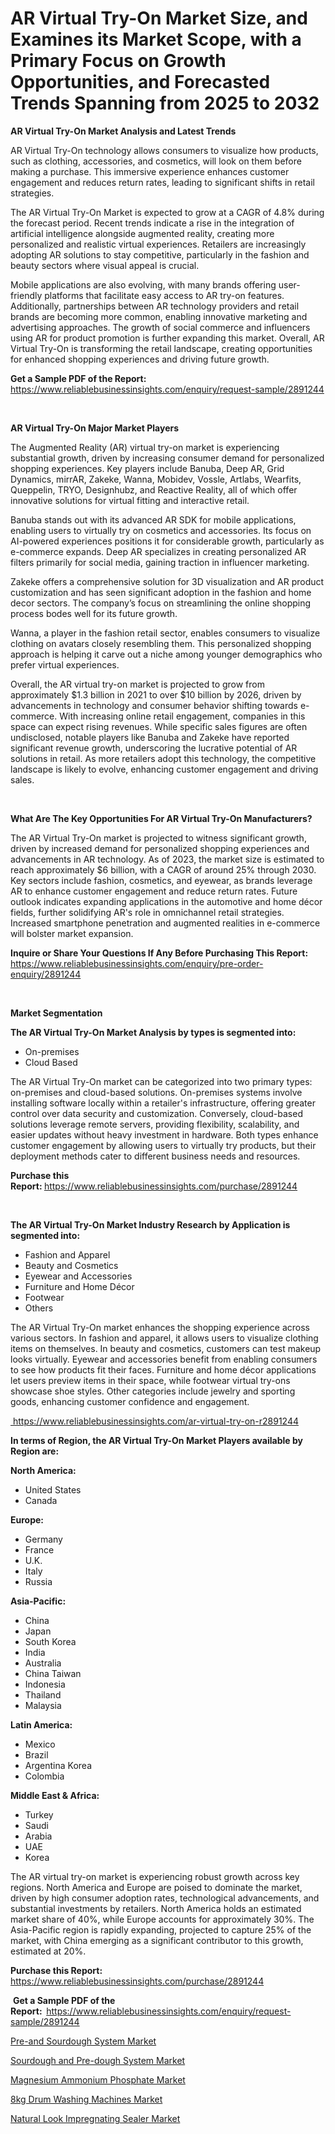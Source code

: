 <p><h1>AR Virtual Try-On Market Size, and Examines its Market Scope, with a Primary Focus on Growth Opportunities, and Forecasted Trends Spanning from 2025 to 2032</h1></p><p><strong>AR Virtual Try-On Market Analysis and Latest Trends</strong></p>
<p><p>AR Virtual Try-On technology allows consumers to visualize how products, such as clothing, accessories, and cosmetics, will look on them before making a purchase. This immersive experience enhances customer engagement and reduces return rates, leading to significant shifts in retail strategies. </p><p>The AR Virtual Try-On Market is expected to grow at a CAGR of 4.8% during the forecast period. Recent trends indicate a rise in the integration of artificial intelligence alongside augmented reality, creating more personalized and realistic virtual experiences. Retailers are increasingly adopting AR solutions to stay competitive, particularly in the fashion and beauty sectors where visual appeal is crucial.</p><p>Mobile applications are also evolving, with many brands offering user-friendly platforms that facilitate easy access to AR try-on features. Additionally, partnerships between AR technology providers and retail brands are becoming more common, enabling innovative marketing and advertising approaches. The growth of social commerce and influencers using AR for product promotion is further expanding this market. Overall, AR Virtual Try-On is transforming the retail landscape, creating opportunities for enhanced shopping experiences and driving future growth.</p></p>
<p><strong>Get a Sample PDF of the Report:&nbsp;</strong> <a href="https://www.reliablebusinessinsights.com/enquiry/request-sample/2891244?utm_campaign=118&utm_medium=2&utm_source=Github&utm_content=ia&utm_term=14032025&utm_id=ar-virtual-try-on">https://www.reliablebusinessinsights.com/enquiry/request-sample/2891244</a></p>
<p>&nbsp;</p>
<p><strong>AR Virtual Try-On Major Market Players</strong></p>
<p><p>The Augmented Reality (AR) virtual try-on market is experiencing substantial growth, driven by increasing consumer demand for personalized shopping experiences. Key players include Banuba, Deep AR, Grid Dynamics, mirrAR, Zakeke, Wanna, Mobidev, Vossle, Artlabs, Wearfits, Queppelin, TRYO, Designhubz, and Reactive Reality, all of which offer innovative solutions for virtual fitting and interactive retail.</p><p>Banuba stands out with its advanced AR SDK for mobile applications, enabling users to virtually try on cosmetics and accessories. Its focus on AI-powered experiences positions it for considerable growth, particularly as e-commerce expands. Deep AR specializes in creating personalized AR filters primarily for social media, gaining traction in influencer marketing.</p><p>Zakeke offers a comprehensive solution for 3D visualization and AR product customization and has seen significant adoption in the fashion and home decor sectors. The company’s focus on streamlining the online shopping process bodes well for its future growth.</p><p>Wanna, a player in the fashion retail sector, enables consumers to visualize clothing on avatars closely resembling them. This personalized shopping approach is helping it carve out a niche among younger demographics who prefer virtual experiences.</p><p>Overall, the AR virtual try-on market is projected to grow from approximately $1.3 billion in 2021 to over $10 billion by 2026, driven by advancements in technology and consumer behavior shifting towards e-commerce. With increasing online retail engagement, companies in this space can expect rising revenues. While specific sales figures are often undisclosed, notable players like Banuba and Zakeke have reported significant revenue growth, underscoring the lucrative potential of AR solutions in retail. As more retailers adopt this technology, the competitive landscape is likely to evolve, enhancing customer engagement and driving sales.</p></p>
<p>&nbsp;</p>
<p><strong>What Are The Key Opportunities For AR Virtual Try-On Manufacturers?</strong></p>
<p><p>The AR Virtual Try-On market is projected to witness significant growth, driven by increased demand for personalized shopping experiences and advancements in AR technology. As of 2023, the market size is estimated to reach approximately $6 billion, with a CAGR of around 25% through 2030. Key sectors include fashion, cosmetics, and eyewear, as brands leverage AR to enhance customer engagement and reduce return rates. Future outlook indicates expanding applications in the automotive and home décor fields, further solidifying AR's role in omnichannel retail strategies. Increased smartphone penetration and augmented realities in e-commerce will bolster market expansion.</p></p>
<p><strong>Inquire or Share Your Questions If Any Before Purchasing This Report:</strong> <a href="https://www.reliablebusinessinsights.com/enquiry/pre-order-enquiry/2891244?utm_campaign=118&utm_medium=2&utm_source=Github&utm_content=ia&utm_term=14032025&utm_id=ar-virtual-try-on">https://www.reliablebusinessinsights.com/enquiry/pre-order-enquiry/2891244</a></p>
<p>&nbsp;</p>
<p><strong>Market Segmentation</strong></p>
<p><strong>The AR Virtual Try-On Market Analysis by types is segmented into:</strong></p>
<p><ul><li>On-premises</li><li>Cloud Based</li></ul></p>
<p><p>The AR Virtual Try-On market can be categorized into two primary types: on-premises and cloud-based solutions. On-premises systems involve installing software locally within a retailer's infrastructure, offering greater control over data security and customization. Conversely, cloud-based solutions leverage remote servers, providing flexibility, scalability, and easier updates without heavy investment in hardware. Both types enhance customer engagement by allowing users to virtually try products, but their deployment methods cater to different business needs and resources.</p></p>
<p><strong>Purchase this Report:&nbsp;</strong><a href="https://www.reliablebusinessinsights.com/purchase/2891244?utm_campaign=118&utm_medium=2&utm_source=Github&utm_content=ia&utm_term=14032025&utm_id=ar-virtual-try-on">https://www.reliablebusinessinsights.com/purchase/2891244</a></p>
<p>&nbsp;</p>
<p><strong>The AR Virtual Try-On Market Industry Research by Application is segmented into:</strong></p>
<p><ul><li>Fashion and Apparel</li><li>Beauty and Cosmetics</li><li>Eyewear and Accessories</li><li>Furniture and Home Décor</li><li>Footwear</li><li>Others</li></ul></p>
<p><p>The AR Virtual Try-On market enhances the shopping experience across various sectors. In fashion and apparel, it allows users to visualize clothing items on themselves. In beauty and cosmetics, customers can test makeup looks virtually. Eyewear and accessories benefit from enabling consumers to see how products fit their faces. Furniture and home décor applications let users preview items in their space, while footwear virtual try-ons showcase shoe styles. Other categories include jewelry and sporting goods, enhancing customer confidence and engagement.</p></p>
<p><a href="https://www.reliablebusinessinsights.com/ar-virtual-try-on-r2891244?utm_campaign=118&utm_medium=2&utm_source=Github&utm_content=ia&utm_term=14032025&utm_id=ar-virtual-try-on">&nbsp;https://www.reliablebusinessinsights.com/ar-virtual-try-on-r2891244</a></p>
<p><strong>In terms of Region, the AR Virtual Try-On Market Players available by Region are:</strong></p>
<p>
    <p> <strong> North America: </strong>
        <ul>
            <li>United States</li>
            <li>Canada</li>
        </ul>
        </p> 
    <p> <strong> Europe: </strong>
        <ul>
            <li>Germany</li>
            <li>France</li>
            <li>U.K.</li>
            <li>Italy</li>
            <li>Russia</li>
        </ul>
        </p> 
    <p> <strong> Asia-Pacific: </strong>
        <ul>
            <li>China</li>
            <li>Japan</li>
            <li>South Korea</li>
            <li>India</li>
            <li>Australia</li>
            <li>China Taiwan</li>
            <li>Indonesia</li>
            <li>Thailand</li>
            <li>Malaysia</li>
        </ul>
        </p> 
    <p> <strong> Latin America: </strong>
        <ul>
            <li>Mexico</li>
            <li>Brazil</li>
            <li>Argentina Korea</li>
            <li>Colombia</li>
        </ul>
        </p> 
    <p> <strong> Middle East & Africa: </strong>
        <ul>
            <li>Turkey</li>
            <li>Saudi</li>
            <li>Arabia</li>
            <li>UAE</li>
            <li>Korea</li>
        </ul>
    </p>
    </p>
<p><p>The AR virtual try-on market is experiencing robust growth across key regions. North America and Europe are poised to dominate the market, driven by high consumer adoption rates, technological advancements, and substantial investments by retailers. North America holds an estimated market share of 40%, while Europe accounts for approximately 30%. The Asia-Pacific region is rapidly expanding, projected to capture 25% of the market, with China emerging as a significant contributor to this growth, estimated at 20%.</p></p>
<p><strong>Purchase this Report: </strong><a href="https://www.reliablebusinessinsights.com/purchase/2891244?utm_campaign=118&utm_medium=2&utm_source=Github&utm_content=ia&utm_term=14032025&utm_id=ar-virtual-try-on">https://www.reliablebusinessinsights.com/purchase/2891244</a></p>
<p>&nbsp;<strong>Get a Sample PDF of the Report:&nbsp;&nbsp;</strong><a href="https://www.reliablebusinessinsights.com/enquiry/request-sample/2891244?utm_campaign=118&utm_medium=2&utm_source=Github&utm_content=ia&utm_term=14032025&utm_id=ar-virtual-try-on">https://www.reliablebusinessinsights.com/enquiry/request-sample/2891244</a></p>
<p><strong></strong></p>
<p><p><a href="https://github.com/pomasifilo/Market-Research-Report-List-1/blob/main/pre-and-sourdough-system-market.md?utm_campaign=118&utm_medium=2&utm_source=Github&utm_content=ia&utm_term=14032025&utm_id=ar-virtual-try-on">Pre-and Sourdough System Market</a></p><p><a href="https://github.com/amramcocosxa/Market-Research-Report-List-1/blob/main/sourdough-and-pre-dough-system-market.md?utm_campaign=118&utm_medium=2&utm_source=Github&utm_content=ia&utm_term=14032025&utm_id=ar-virtual-try-on">Sourdough and Pre-dough System Market</a></p><p><a href="https://github.com/avikalitesjj/Market-Research-Report-List-1/blob/main/magnesium-ammonium-phosphate-market.md?utm_campaign=118&utm_medium=2&utm_source=Github&utm_content=ia&utm_term=14032025&utm_id=ar-virtual-try-on">Magnesium Ammonium Phosphate Market</a></p><p><a href="https://github.com/nkomdaumis16/Market-Research-Report-List-1/blob/main/8kg-drum-washing-machines-market.md?utm_campaign=118&utm_medium=2&utm_source=Github&utm_content=ia&utm_term=14032025&utm_id=ar-virtual-try-on">8kg Drum Washing Machines Market</a></p><p><a href="https://github.com/ceneabiruk11/Market-Research-Report-List-1/blob/main/natural-look-impregnating-sealer-market.md?utm_campaign=118&utm_medium=2&utm_source=Github&utm_content=ia&utm_term=14032025&utm_id=ar-virtual-try-on">Natural Look Impregnating Sealer Market</a></p></p>